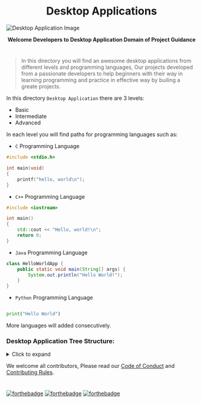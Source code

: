 <p align="center">
 <h1 align="center">Desktop Applications</h1>
 <img src="https://github.com/TawfikYasser/Project-Guidance/blob/main/Desktop%20Application/Desktop-Image.png" align="center" alt="Desktop Application Image" />
   <p align="center"><strong>Welcome Developers to Desktop Application Domain of Project Guidance</strong></p>
</p>

<h1></h1>

> In this directory you will find an awesome desktop applications from different levels and programming languages, Our projects developed from a passionate developers to help beginners with their way in learning programming and practice in effective way by builing a greate projects.

In this directory `Desktop Application` there are 3 levels:
* Basic
* Intermediate
* Advanced

In each level you will find paths for programming languages such as:

* `C` Programming Language
```C
#include <stdio.h>

int main(void)
{
    printf("hello, world\n");
}
```

* `C++` Programming Language
```Cpp
#include <iostream>

int main()
{
    std::cout << "Hello, world!\n";
    return 0;
}
```

* `Java` Programming Language
```java
class HelloWorldApp {
    public static void main(String[] args) {
        System.out.println("Hello World!");
    }
}
```

* `Python` Programming Language
```python

print("Hello World")

```

More languages will added consecutively.

### Desktop Application Tree Structure:
<details>
  <summary>Click to expand</summary>

```bash

├───Advanced
│   ├───C++
│   │   ├───Car Zone
│   │   │   └───screenshot of car zone
│   │   └───Paint With UG
│   ├───Java
│   │   └───Red Black Tree GUI
│   │       ├───.settings
│   │       ├───bin
│   │       │   ├───rbt
│   │       │   └───res
│   │       └───src
│   │           ├───rbt
│   │           └───res
│   └───Python
│       ├───Sketch With Sam
│       │   ├───Icons
│       │   ├───Pictures
│       │   ├───Saved_file
│       │   └───Screen_shots
│       └───Tic-Tac-Toe-AI
├───Basic
│   ├───C
│   │   └───Library managment
│   ├───C++
│   │   ├───Queue Visualizer
│   │   │   └───screenshots
│   │   └───Shopping List
│   ├───Java
│   │   ├───CPU Scheduler
│   │   │   ├───.idea
│   │   │   ├───out
│   │   │   │   └───production
│   │   │   │       └───CPU-Scheduler
│   │   │   └───src
│   │   └───LudoGame
│   │       ├───Data
│   │       │   ├───die
│   │       │   ├───opening
│   │       │   ├───player
│   │       │   └───start
│   │       └───src
│   │           ├───Animation
│   │           ├───main
│   │           ├───player
│   │           └───ResourseEngine
│   └───Python
│       ├───Capture Image
│       │   └───Documents
│       ├───Check your internet conncetion
│       │   └───documents
│       ├───Circular-Queue-Visualizer
│       ├───Flim Data Collector
│       │   └───Images_for_README
│       ├───Generation-Sam-Music-Player
│       │   ├───Images_for_README
│       │   └───Pictures
│       ├───Graph-Traversing-Visualizer
│       ├───Guess The Word
│       ├───Scientific Calculator Dolly
│       │   └───Documents
│       ├───Searching-Algo-Visualizer
│       │   └───Images
│       ├───Shivji Sketch Using Turtle
│       ├───Stack-Visualizer
│       ├───Story-Generator
│       │   └───Documents
│       ├───Tic-Tac-Toe
│       └───Track Phone number location
│           └───Documents
└───Intermediate
    ├───Java
    │   ├───CMD
    │   │   ├───.settings
    │   │   ├───bin
    │   │   │   ├───main
    │   │   │   └───major
    │   │   └───src
    │   │       └───main
    │   └───Router Synchronization
    │       ├───.settings
    │       ├───bin
    │       │   └───synchronizationPackage
    │       └───src
    │           └───synchronizationPackage
    └───Python
        ├───Binary-Search-Tree-Visualizer
        │   └───__pycache__
        ├───Ludo_Game
        │   ├───Help to understand
        │   └───Images
        └───Password-Generator-and-Manager

```

</details>


We welcome all contributors, Please read our [Code of Conduct](https://github.com/Kushal997-das/Project-Guidance/blob/main/CODE_OF_CONDUCT.md) and [Contributing Rules](https://github.com/Kushal997-das/Project-Guidance/blob/main/CONTRIBUTING.md).

<h1></h1>

[![forthebadge](https://forthebadge.com/images/badges/built-by-developers.svg)](https://forthebadge.com) 
[![forthebadge](https://forthebadge.com/images/badges/built-with-love.svg)](https://forthebadge.com)
[![forthebadge](https://forthebadge.com/images/badges/built-with-swag.svg)](https://forthebadge.com)
